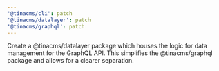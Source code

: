 ```yaml
---
'@tinacms/cli': patch
'@tinacms/datalayer': patch
'@tinacms/graphql': patch
---
```


Create a @tinacms/datalayer package which houses the logic for data management for the GraphQL API. This simplifies the @tinacms/graphql package and allows for a clearer separation.
